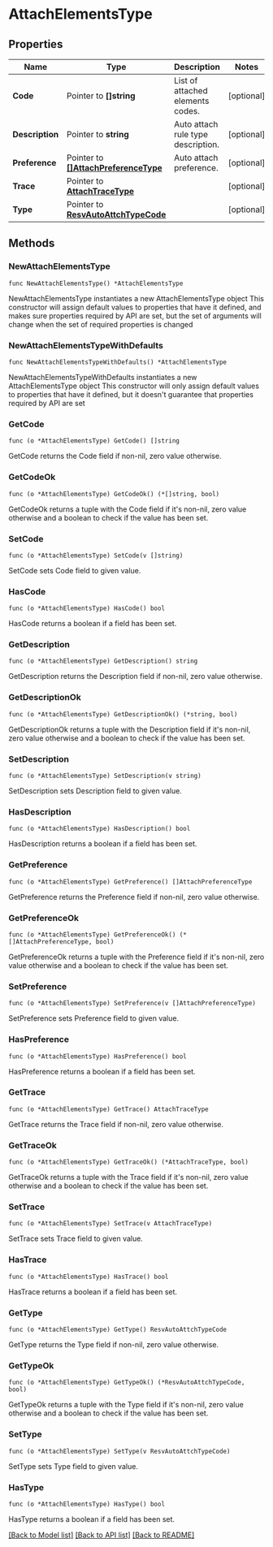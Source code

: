 # AttachElementsType

## Properties

Name | Type | Description | Notes
------------ | ------------- | ------------- | -------------
**Code** | Pointer to **[]string** | List of attached elements codes. | [optional] 
**Description** | Pointer to **string** | Auto attach rule type description. | [optional] 
**Preference** | Pointer to [**[]AttachPreferenceType**](AttachPreferenceType.md) | Auto attach preference. | [optional] 
**Trace** | Pointer to [**AttachTraceType**](AttachTraceType.md) |  | [optional] 
**Type** | Pointer to [**ResvAutoAttchTypeCode**](ResvAutoAttchTypeCode.md) |  | [optional] 

## Methods

### NewAttachElementsType

`func NewAttachElementsType() *AttachElementsType`

NewAttachElementsType instantiates a new AttachElementsType object
This constructor will assign default values to properties that have it defined,
and makes sure properties required by API are set, but the set of arguments
will change when the set of required properties is changed

### NewAttachElementsTypeWithDefaults

`func NewAttachElementsTypeWithDefaults() *AttachElementsType`

NewAttachElementsTypeWithDefaults instantiates a new AttachElementsType object
This constructor will only assign default values to properties that have it defined,
but it doesn't guarantee that properties required by API are set

### GetCode

`func (o *AttachElementsType) GetCode() []string`

GetCode returns the Code field if non-nil, zero value otherwise.

### GetCodeOk

`func (o *AttachElementsType) GetCodeOk() (*[]string, bool)`

GetCodeOk returns a tuple with the Code field if it's non-nil, zero value otherwise
and a boolean to check if the value has been set.

### SetCode

`func (o *AttachElementsType) SetCode(v []string)`

SetCode sets Code field to given value.

### HasCode

`func (o *AttachElementsType) HasCode() bool`

HasCode returns a boolean if a field has been set.

### GetDescription

`func (o *AttachElementsType) GetDescription() string`

GetDescription returns the Description field if non-nil, zero value otherwise.

### GetDescriptionOk

`func (o *AttachElementsType) GetDescriptionOk() (*string, bool)`

GetDescriptionOk returns a tuple with the Description field if it's non-nil, zero value otherwise
and a boolean to check if the value has been set.

### SetDescription

`func (o *AttachElementsType) SetDescription(v string)`

SetDescription sets Description field to given value.

### HasDescription

`func (o *AttachElementsType) HasDescription() bool`

HasDescription returns a boolean if a field has been set.

### GetPreference

`func (o *AttachElementsType) GetPreference() []AttachPreferenceType`

GetPreference returns the Preference field if non-nil, zero value otherwise.

### GetPreferenceOk

`func (o *AttachElementsType) GetPreferenceOk() (*[]AttachPreferenceType, bool)`

GetPreferenceOk returns a tuple with the Preference field if it's non-nil, zero value otherwise
and a boolean to check if the value has been set.

### SetPreference

`func (o *AttachElementsType) SetPreference(v []AttachPreferenceType)`

SetPreference sets Preference field to given value.

### HasPreference

`func (o *AttachElementsType) HasPreference() bool`

HasPreference returns a boolean if a field has been set.

### GetTrace

`func (o *AttachElementsType) GetTrace() AttachTraceType`

GetTrace returns the Trace field if non-nil, zero value otherwise.

### GetTraceOk

`func (o *AttachElementsType) GetTraceOk() (*AttachTraceType, bool)`

GetTraceOk returns a tuple with the Trace field if it's non-nil, zero value otherwise
and a boolean to check if the value has been set.

### SetTrace

`func (o *AttachElementsType) SetTrace(v AttachTraceType)`

SetTrace sets Trace field to given value.

### HasTrace

`func (o *AttachElementsType) HasTrace() bool`

HasTrace returns a boolean if a field has been set.

### GetType

`func (o *AttachElementsType) GetType() ResvAutoAttchTypeCode`

GetType returns the Type field if non-nil, zero value otherwise.

### GetTypeOk

`func (o *AttachElementsType) GetTypeOk() (*ResvAutoAttchTypeCode, bool)`

GetTypeOk returns a tuple with the Type field if it's non-nil, zero value otherwise
and a boolean to check if the value has been set.

### SetType

`func (o *AttachElementsType) SetType(v ResvAutoAttchTypeCode)`

SetType sets Type field to given value.

### HasType

`func (o *AttachElementsType) HasType() bool`

HasType returns a boolean if a field has been set.


[[Back to Model list]](../README.md#documentation-for-models) [[Back to API list]](../README.md#documentation-for-api-endpoints) [[Back to README]](../README.md)


